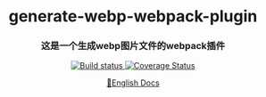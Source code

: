 <h1 align="center" style="border-bottom: none;">generate-webp-webpack-plugin</h1>
<h3 align="center">这是一个生成webp图片文件的webpack插件</h3>
<p align="center">
  <a href="https://www.travis-ci.org/Linnanli/generate-webp-webpack-plugin">
    <img alt="Build status" src="https://www.travis-ci.org/Linnanli/generate-webp-webpack-plugin.svg?branch=master">
  </a>
  <a href='https://coveralls.io/github/Linnanli/generate-webp-webpack-plugin?branch=master'>
    <img alt='Coverage Status' src='https://coveralls.io/repos/github/Linnanli/generate-webp-webpack-plugin/badge.svg?branch=master'/>
  </a>
</p>
<p align="center">
  <a href="https://github.com/Linnanli/generate-webp-webpack-plugin/blob/master/README.md">
     📘English Docs
  </a>
</p>

